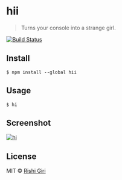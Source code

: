 # hii

> Turns your console into a strange girl.

[![Build Status](https://travis-ci.org/CodeDotJS/hii.svg?branch=master)](https://travis-ci.org/CodeDotJS/hii)

## Install

```
$ npm install --global hii
```

## Usage

```
$ hi
```

## Screenshot

[![hi](http://rishigiri.com/github/hi.gif)](https://github.com/CodeDotJS/hii)

## License

MIT &copy; [Rishi Giri](http://rishigiri.com)